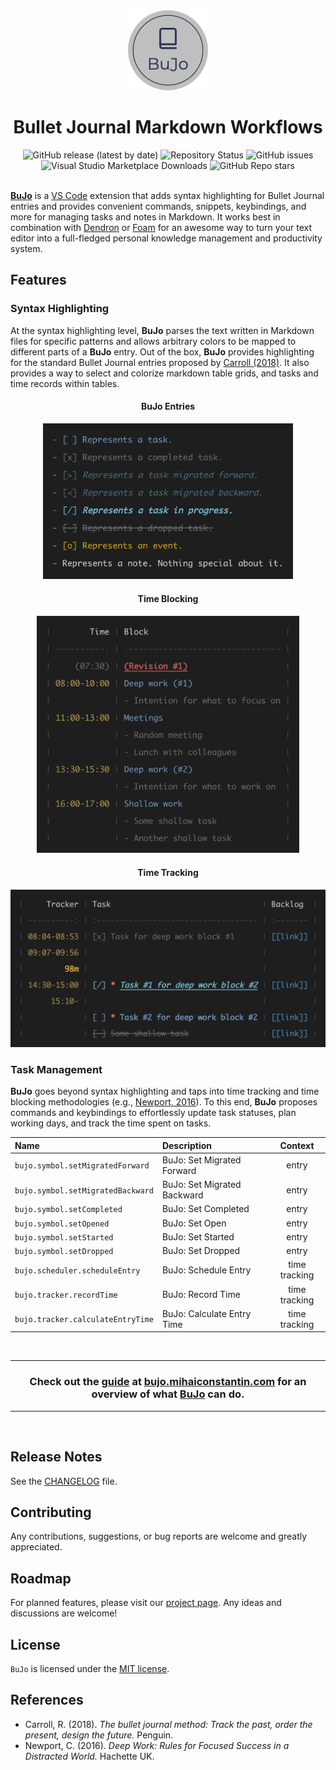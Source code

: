 <div align="center">
    <img src="./assets/icon/bujo_circle_128.png" width="128px"/>
</div>

<h1 align="center">Bullet Journal Markdown Workflows</h1>

<div align="center">
    <img alt="GitHub release (latest by date)" src="https://img.shields.io/github/v/release/mihaiconstantin/bujo">
    <img alt="Repository Status" src="https://img.shields.io/badge/repo%20status-active-green">
    <img alt="GitHub issues" src="https://img.shields.io/github/issues/mihaiconstantin/bujo">
    <img alt="Visual Studio Marketplace Downloads" src="https://img.shields.io/visual-studio-marketplace/d/mihaiconstantin.bujo">
    <img alt="GitHub Repo stars" src="https://img.shields.io/github/stars/mihaiconstantin/bujo?style=social">
</div>

<br>

[**BuJo**](https://bujo.mihaiconstantin.com) is a [VS
Code](https://code.visualstudio.com/) extension that adds syntax highlighting
for Bullet Journal entries and provides convenient commands, snippets,
keybindings, and more for managing tasks and notes in Markdown. It works best in
combination with [Dendron](https://github.com/dendronhq/dendron) or
[Foam](https://github.com/foambubble/foam) for an awesome way to turn your text
editor into a full-fledged personal knowledge management and productivity
system.

## Features

### Syntax Highlighting

At the syntax highlighting level, **BuJo** parses the text written in Markdown
files for specific patterns and allows arbitrary colors to be mapped to
different parts of a **BuJo** entry. Out of the box, **BuJo** provides
highlighting for the standard Bullet Journal entries proposed by [Carroll
(2018)](https://bulletjournal.com/pages/book). It also provides a way to select
and colorize markdown table grids, and tasks and time records within tables.

<div align="center">
    <h4>BuJo Entries</h4>
    <img src="assets/features/bujo-syntax-highlighting-colored-entries.png" alt="BuJo Syntax Highlighting Feature" width=400>
</div>

<div align="center">
    <h4>Time Blocking</h4>
    <img src="assets/features/bujo-syntax-highlighting-time-blocking.png" alt="Time Blocking Feature" width=420px>
</div>

<div align="center">
    <h4>Time Tracking</h4>
    <img src="assets/features/bujo-syntax-highlighting-time-tracking.png" alt="Time Tracking Feature" width=530px>
</div>

### Task Management

**BuJo** goes beyond syntax highlighting and taps into time tracking and time
blocking methodologies (e.g., [Newport,
2016](https://www.goodreads.com/book/show/25744928-deep-work)). To this end,
**BuJo** proposes commands and keybindings to effortlessly update task statuses,
plan working days, and track the time spent on tasks.

| Name                              | Description                 |    Context    |
| :-------------------------------- | :-------------------------- | :-----------: |
| `bujo.symbol.setMigratedForward`  | BuJo: Set Migrated Forward  |     entry     |
| `bujo.symbol.setMigratedBackward` | BuJo: Set Migrated Backward |     entry     |
| `bujo.symbol.setCompleted`        | BuJo: Set Completed         |     entry     |
| `bujo.symbol.setOpened`           | BuJo: Set Open              |     entry     |
| `bujo.symbol.setStarted`          | BuJo: Set Started           |     entry     |
| `bujo.symbol.setDropped`          | BuJo: Set Dropped           |     entry     |
| `bujo.scheduler.scheduleEntry`    | BuJo: Schedule Entry        | time tracking |
| `bujo.tracker.recordTime`         | BuJo: Record Time           | time tracking |
| `bujo.tracker.calculateEntryTime` | BuJo: Calculate Entry Time  | time tracking |

<br><hr>
<h3 align="center">
    Check out the <a href="https://bujo.mihaiconstantin.com"><b>guide</b></a> at
    <a href="https://bujo.mihaiconstantin.com">bujo.mihaiconstantin.com</a> for
    an overview of what <a href="https://bujo.mihaiconstantin.com"><b>BuJo</b></a> can do.
</h3>
<hr><br>

## Release Notes

See the [CHANGELOG](CHANGELOG.md) file.

## Contributing

Any contributions, suggestions, or bug reports are welcome and greatly
appreciated.

## Roadmap
For planned features, please visit our [project
page](https://github.com/users/mihaiconstantin/projects/1). Any ideas and
discussions are welcome!

## License
`BuJo` is licensed under the [MIT license](LICENSE).

## References
- Carroll, R. (2018). *The bullet journal method: Track the past, order the
  present, design the future.* Penguin.
- Newport, C. (2016). *Deep Work: Rules for Focused Success in a Distracted
  World.* Hachette UK.
